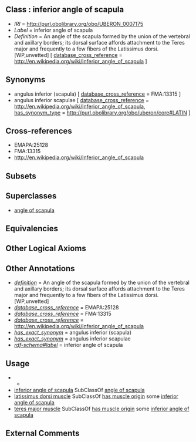 
## Class : inferior angle of scapula

 * *IRI* = http://purl.obolibrary.org/obo/UBERON_0007175
 * *Label* = inferior angle of scapula
 * *Definition* = An angle of the scapula formed by the union of the vertebral and axillary borders; its dorsal surface affords attachment to the Teres major and frequently to a few fibers of the Latissimus dorsi.[WP,unvetted] [ [database_cross_reference](../../ef/oboInOwl#hasDbXref.md) = http://en.wikipedia.org/wiki/Inferior_angle_of_scapula ]

## Synonyms

 * angulus inferior (scapula) [ [database_cross_reference](../../ef/oboInOwl#hasDbXref.md) = FMA:13315 ]
 * angulus inferior scapulae [ [database_cross_reference](../../ef/oboInOwl#hasDbXref.md) = http://en.wikipedia.org/wiki/Inferior_angle_of_scapula, [has_synonym_type](../../pe/oboInOwl#hasSynonymType.md) = http://purl.obolibrary.org/obo/uberon/core#LATIN ]

## Cross-references

 * EMAPA:25128
 * FMA:13315
 * http://en.wikipedia.org/wiki/Inferior_angle_of_scapula

## Subsets


## Superclasses

 * [angle of scapula](../../UBERON/72/UBERON_0007172.md)

## Equivalencies


## Other Logical Axioms


## Other Annotations

 * *[definition](../../IAO/15/IAO_0000115.md)* = An angle of the scapula formed by the union of the vertebral and axillary borders; its dorsal surface affords attachment to the Teres major and frequently to a few fibers of the Latissimus dorsi.[WP,unvetted]
 * *[database_cross_reference](../../ef/oboInOwl#hasDbXref.md)* = EMAPA:25128
 * *[database_cross_reference](../../ef/oboInOwl#hasDbXref.md)* = FMA:13315
 * *[database_cross_reference](../../ef/oboInOwl#hasDbXref.md)* = http://en.wikipedia.org/wiki/Inferior_angle_of_scapula
 * *[has_exact_synonym](../../ym/oboInOwl#hasExactSynonym.md)* = angulus inferior (scapula)
 * *[has_exact_synonym](../../ym/oboInOwl#hasExactSynonym.md)* = angulus inferior scapulae
 * *[rdf-schema#label](../../el/rdf-schema#label.md)* = inferior angle of scapula

## Usage

 * -
 * [inferior angle of scapula](../../UBERON/75/UBERON_0007175.md) SubClassOf [angle of scapula](../../UBERON/72/UBERON_0007172.md)
 * [latissimus dorsi muscle](../../UBERON/12/UBERON_0001112.md) SubClassOf [has muscle origin](../../RO/72/RO_0002372.md) some [inferior angle of scapula](../../UBERON/75/UBERON_0007175.md)
 * [teres major muscle](../../UBERON/78/UBERON_0001478.md) SubClassOf [has muscle origin](../../RO/72/RO_0002372.md) some [inferior angle of scapula](../../UBERON/75/UBERON_0007175.md)

## External Comments

